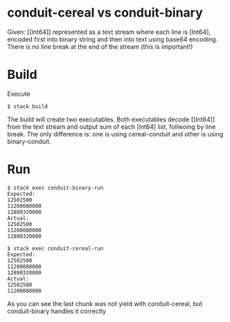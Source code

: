 # conduit-cereal vs conduit-binary

Given: [[Int64]] represented as a text stream where each line is [Int64], encoded first into binary string and then into text using base64 encoding. There is no line break at the end of the stream (this is important!)

# Build
Execute
```shell
$ stack build
```

The build will create two executables. Both executables decode  [[Int64]] from the text stream and output sum of each [Int64] list, follwoing by line break. The only difference is: one is using cereal-conduit and other is using binary-conduit.

# Run
```shell
$ stack exec conduit-binary-run
Expected:
12502500
11200080000
12800320000
Actual:
12502500
11200080000
12800320000

$ stack exec conduit-cereal-run
Expected:
12502500
11200080000
12800320000
Actual:
12502500
11200080000
```

As you can see the last chunk was not yield with conduit-cereal, but conduit-binary handles it correctly